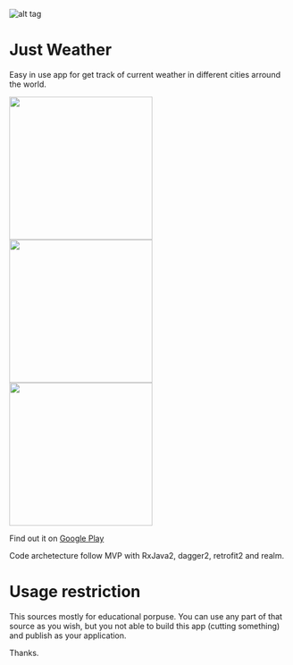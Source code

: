 ![alt tag](https://github.com/kidinov/Just_Weight/blob/master/publishing/banner.png)

# Just Weather
Easy in use app for get track of current weather in different cities arround the world. 

<img src="https://github.com/kidinov/Just-Weather/blob/master/screenshots/1.png" width="256"><img src="https://github.com/kidinov/Just-Weather/blob/master/screenshots/2.png" width="256"><img src="https://github.com/kidinov/Just-Weather/blob/master/screenshots/3.png" width="256">

Find out it on [Google Play](https://play.google.com/store/apps/details?id=org.kidinov.just_weather)

Code archetecture follow MVP with RxJava2, dagger2, retrofit2 and realm.

# Usage restriction
This sources mostly for educational porpuse. You can use any part of that source as you wish, but you not able to build this app (cutting something) and publish as your application.

Thanks.


